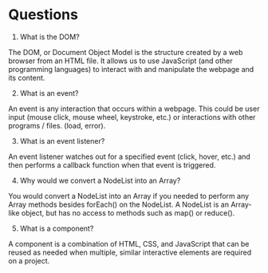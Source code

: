 # Questions

1. What is the DOM?

The DOM, or Document Object Model is the structure created by a web browser from an HTML file.  It allows us to use JavaScript (and other programming languages) to interact with and manipulate the webpage and its content.

2. What is an event?

An event is any interaction that occurs within a webpage.  This could be user input (mouse click, mouse wheel, keystroke, etc.) or interactions with other programs / files. (load, error).

3. What is an event listener?

An event listener watches out for a specified event (click, hover, etc.) and then performs a  callback function when that event is triggered.

4. Why would we convert a NodeList into an Array?

You would convert a NodeList into an Array if you needed to perform any Array methods besides forEach() on the NodeList.  A NodeList is an Array-like object, but has no access to methods such as map() or reduce().

5. What is a component?

A component is a combination of HTML, CSS, and JavaScript that can be reused as needed when multiple, similar interactive elements are required on a project.  
